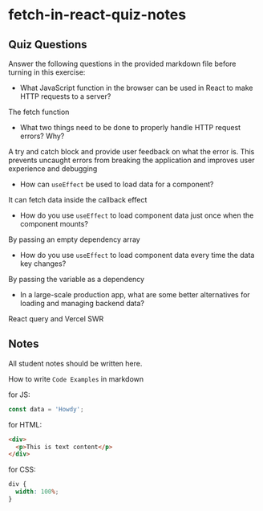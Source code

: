 # fetch-in-react-quiz-notes

## Quiz Questions

Answer the following questions in the provided markdown file before turning in this exercise:

- What JavaScript function in the browser can be used in React to make HTTP requests to a server?

The fetch function

- What two things need to be done to properly handle HTTP request errors? Why?

A try and catch block and provide user feedback on what the error is.
This prevents uncaught errors from breaking the application and improves user experience and debugging

- How can `useEffect` be used to load data for a component?

It can fetch data inside the callback effect

- How do you use `useEffect` to load component data just once when the component mounts?

By passing an empty dependency array

- How do you use `useEffect` to load component data every time the data key changes?

By passing the variable as a dependency

- In a large-scale production app, what are some better alternatives for loading and managing backend data?

React query and Vercel SWR

## Notes

All student notes should be written here.

How to write `Code Examples` in markdown

for JS:

```javascript
const data = 'Howdy';
```

for HTML:

```html
<div>
  <p>This is text content</p>
</div>
```

for CSS:

```css
div {
  width: 100%;
}
```

